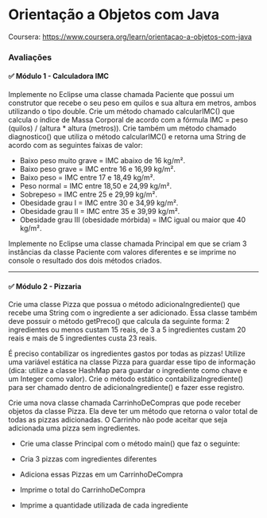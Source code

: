 # Orientação a Objetos com Java
Coursera: https://www.coursera.org/learn/orientacao-a-objetos-com-java

### Avaliações
#### :white_check_mark: Módulo 1 - Calculadora IMC 
Implemente no Eclipse uma classe chamada Paciente que possui um construtor que recebe o seu peso em quilos e sua altura em metros, ambos utilizando o tipo double. Crie um método chamado calcularIMC() que calcula o índice de Massa Corporal de acordo com a fórmula IMC = peso (quilos) / (altura * altura (metros)). Crie também um método chamado diagnostico() que utiliza o método calcularIMC() e retorna uma String de acordo com as seguintes faixas de valor:

* Baixo peso muito grave = IMC abaixo de 16 kg/m².
* Baixo peso grave = IMC entre 16 e 16,99 kg/m².
* Baixo peso = IMC entre 17 e 18,49 kg/m².
* Peso normal = IMC entre 18,50 e 24,99 kg/m².
* Sobrepeso = IMC entre 25 e 29,99 kg/m².
* Obesidade grau I = IMC entre 30 e 34,99 kg/m².
* Obesidade grau II = IMC entre 35 e 39,99 kg/m².
* Obesidade grau III (obesidade mórbida) = IMC igual ou maior que 40 kg/m².

Implemente no Eclipse uma classe chamada Principal em que se criam 3 instâncias da classe Paciente com valores diferentes e se imprime no console o resultado dos dois métodos criados.

<hr>

#### :white_check_mark: Módulo 2 - Pizzaria
Crie uma classe Pizza que possua o método adicionaIngrediente() que recebe uma String com o ingrediente a ser adicionado. Essa classe também deve possuir o método getPreco() que calcula da seguinte forma: 2 ingredientes ou menos custam 15 reais, de 3 a 5 ingredientes custam 20 reais e mais de 5 ingredientes custa 23 reais.

É preciso contabilizar os ingredientes gastos por todas as pizzas! Utilize uma variável estática na classe Pizza para guardar esse tipo de informação (dica: utilize a classe HashMap para guardar o ingrediente como chave e um Integer como valor). Crie o método estático contabilizaIngrediente() para ser chamado dentro de adicionaIngrediente() e fazer esse registro.

Crie uma nova classe chamada CarrinhoDeCompras que pode receber objetos da classe Pizza. Ela deve ter um método que retorna o valor total de todas as pizzas adicionadas. O Carrinho não pode aceitar que seja adicionada uma pizza sem ingredientes.

* Crie uma classe Principal com o método main() que faz o seguinte:

* Cria 3 pizzas com ingredientes diferentes

* Adiciona essas Pizzas em um CarrinhoDeCompra

* Imprime o total do CarrinhoDeCompra

* Imprime a quantidade utilizada de cada ingrediente

      
 
